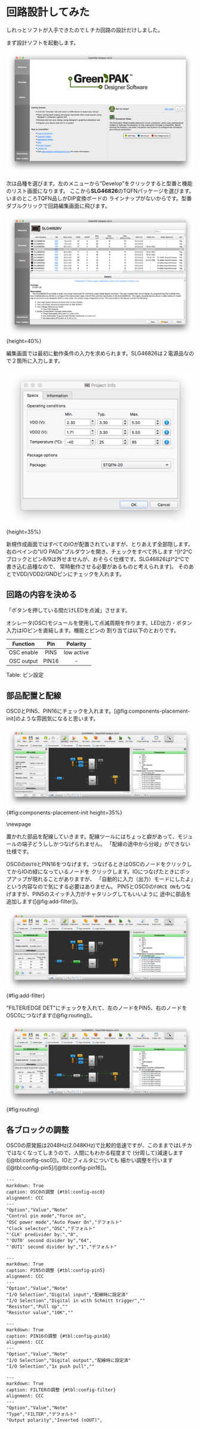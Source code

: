 # 回路設計してみた

しれっとソフトが入手できたのでＬチカ回路の設計だけしました。

まず設計ソフトを起動します。

![設計ソフト（起動直後）](images/design_init.png)

次は品種を選びます。左のメニューから”Develop”をクリックすると型番と機能のリスト画面になります。
ここから**SLG46826**のTQFNパッケージを選びます。いまのところTQFN品しかDIP変換ボードの
ラインナップがないからです。型番ダブルクリックで回路編集画面に飛びます。

![品種を選択](images/design_select_chip.png){height=40%}

編集画面では最初に動作条件の入力を求められます。SLG46826は２電源品なので２箇所に入力します。

![動作条件](images/design_operation_range.png){height=35%}

新規作成画面ではすべてのIOが配置されていますが、とりあえず全部隠します。
右のペインの"I/O PADs"プルダウンを開き、チェックをすべて外します
^[I^2^Cブロックとピン8/9は外せませんが、おそらく仕様です。SLG46826はI^2^Cで書き込む品種なので、
常時動作させる必要があるものと考えられます]。
そのあとでVDD/VDD2/GNDピンにチェックを入れます。

## 回路の内容を決める

「ボタンを押している間だけLEDを点滅」させます。

オシレータ(OSC)モジュールを使用して点滅周期を作ります。LED出力・ボタン入力はIOピンを直結します。機能とピンの
割り当ては以下のとおりです。

|  Function  |  Pin  |  Polarity  |
|:----------:|:-----:|:----------:|
| OSC enable | PIN5  | low active |
| OSC output | PIN16 |     -      |

Table: ピン設定

## 部品配置と配線

OSC0とPIN5、PIN16にチェックを入れます。[@fig:components-placement-init]のような雰囲気になると思います。

![部品配置](images/led_blink_before.png){#fig:components-placement-init height=35%}

\\newpage

置かれた部品を配線していきます。配線ツールにはちょっと癖があって、モジュールの端子どうししかつなげられません。
「配線の途中から分岐」ができない仕様です。

OSC0の`OUT0`とPIN16をつなげます。つなげるときはOSCのノードをクリックしてからIOの緑になっているノードを
クリックします。IOにつなげたときにポップアップが現れることがありますが、
「自動的に入力（出力）モードにしたよ」という内容なので気にする必要はありません。
PIN5とOSC0の`FORCE ON`もつなげますが、PIN5のスイッチ入力がチャタリングしてもいいように
途中に部品を追加します([@fig:add-filter])。

![FILTER/EDGE DET](images/add_filter.png){#fig:add-filter}

"FILTER/EDGE DET"にチェックを入れて、左のノードをPIN5、右のノードをOSC0につなげます([@fig:routing])。

![配線完了](images/led_blink_after.png){#fig:routing}

## 各ブロックの調整

OSC0の原発振は2048Hz(2.048KHz)で比較的低速ですが、このままではLチカではなくなってしまうので、人間にもわかる程度まで
(分周して)減速します([@tbl:config-osc0])。IOとフィルタについても
細かい調整を行います([@tbl:config-pin5]/[@tbl:config-pin16])。

```table
---
markdown: True
caption: OSC0の調整 {#tbl:config-osc0}
alignment: CCC
---
"Option","Value","Note"
"Control pin mode","Force on",
"OSC power mode","Auto Power On","デフォルト"
"Clock selector","OSC","デフォルト"
"'CLK' predivider by:","8",
"'OUT0' second divider by","64",
"'OUT1' second divider by","1","デフォルト"
```

```table
---
markdown: True
caption: PIN5の調整 {#tbl:config-pin5}
alignment: CCC
---
"Option","Value","Note"
"I/O Selection","Digital input","配線時に設定済"
"I/O Selection","Digital in with Schmitt trigger",""
"Resistor","Pull Up",""
"Resistor value","10K",""
```

```table
---
markdown: True
caption: PIN16の調整 {#tbl:config-pin16}
alignment: CCC
---
"Option","Value","Note"
"I/O Selection","Digital output","配線時に設定済"
"I/O Selection","1x push pull",""
```

```table
---
markdown: True
caption: FILTERの調整 {#tbl:config-filter}
alignment: CCC
---
"Option","Value","Note"
"Type","FILTER","デフォルト"
"Output polarity","Inverted (nOUT)",
```
